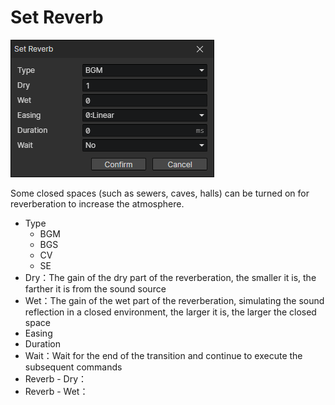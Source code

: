 # Set Reverb

![](img/setReverb-1.png)

Some closed spaces (such as sewers, caves, halls) can be turned on for reverberation to increase the atmosphere.

- Type
  - BGM
  - BGS
  - CV
  - SE
- Dry：The gain of the dry part of the reverberation, the smaller it is, the farther it is from the sound source
- Wet：The gain of the wet part of the reverberation, simulating the sound reflection in a closed environment, the larger it is, the larger the closed space
- Easing
- Duration
- Wait：Wait for the end of the transition and continue to execute the subsequent commands
- Reverb - Dry：
- Reverb - Wet：